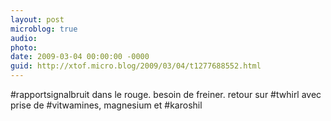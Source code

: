 ```yaml
---
layout: post
microblog: true
audio: 
photo: 
date: 2009-03-04 00:00:00 -0000
guid: http://xtof.micro.blog/2009/03/04/t1277688552.html
---
```

#rapportsignalbruit dans le rouge. besoin de freiner. retour sur #twhirl avec prise de #vitwamines, magnesium et #karoshil
